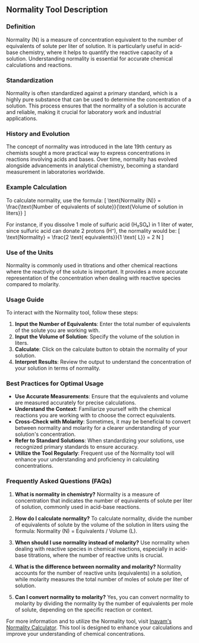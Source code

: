 ## Normality Tool Description

### Definition
Normality (N) is a measure of concentration equivalent to the number of equivalents of solute per liter of solution. It is particularly useful in acid-base chemistry, where it helps to quantify the reactive capacity of a solution. Understanding normality is essential for accurate chemical calculations and reactions.

### Standardization
Normality is often standardized against a primary standard, which is a highly pure substance that can be used to determine the concentration of a solution. This process ensures that the normality of a solution is accurate and reliable, making it crucial for laboratory work and industrial applications.

### History and Evolution
The concept of normality was introduced in the late 19th century as chemists sought a more practical way to express concentrations in reactions involving acids and bases. Over time, normality has evolved alongside advancements in analytical chemistry, becoming a standard measurement in laboratories worldwide.

### Example Calculation
To calculate normality, use the formula:
\[ \text{Normality (N)} = \frac{\text{Number of equivalents of solute}}{\text{Volume of solution in liters}} \]

For instance, if you dissolve 1 mole of sulfuric acid (H₂SO₄) in 1 liter of water, since sulfuric acid can donate 2 protons (H⁺), the normality would be:
\[ \text{Normality} = \frac{2 \text{ equivalents}}{1 \text{ L}} = 2 N \]

### Use of the Units
Normality is commonly used in titrations and other chemical reactions where the reactivity of the solute is important. It provides a more accurate representation of the concentration when dealing with reactive species compared to molarity.

### Usage Guide
To interact with the Normality tool, follow these steps:
1. **Input the Number of Equivalents**: Enter the total number of equivalents of the solute you are working with.
2. **Input the Volume of Solution**: Specify the volume of the solution in liters.
3. **Calculate**: Click on the calculate button to obtain the normality of your solution.
4. **Interpret Results**: Review the output to understand the concentration of your solution in terms of normality.

### Best Practices for Optimal Usage
- **Use Accurate Measurements**: Ensure that the equivalents and volume are measured accurately for precise calculations.
- **Understand the Context**: Familiarize yourself with the chemical reactions you are working with to choose the correct equivalents.
- **Cross-Check with Molarity**: Sometimes, it may be beneficial to convert between normality and molarity for a clearer understanding of your solution's concentration.
- **Refer to Standard Solutions**: When standardizing your solutions, use recognized primary standards to ensure accuracy.
- **Utilize the Tool Regularly**: Frequent use of the Normality tool will enhance your understanding and proficiency in calculating concentrations.

### Frequently Asked Questions (FAQs)

1. **What is normality in chemistry?**
   Normality is a measure of concentration that indicates the number of equivalents of solute per liter of solution, commonly used in acid-base reactions.

2. **How do I calculate normality?**
   To calculate normality, divide the number of equivalents of solute by the volume of the solution in liters using the formula: Normality (N) = Equivalents / Volume (L).

3. **When should I use normality instead of molarity?**
   Use normality when dealing with reactive species in chemical reactions, especially in acid-base titrations, where the number of reactive units is crucial.

4. **What is the difference between normality and molarity?**
   Normality accounts for the number of reactive units (equivalents) in a solution, while molarity measures the total number of moles of solute per liter of solution.

5. **Can I convert normality to molarity?**
   Yes, you can convert normality to molarity by dividing the normality by the number of equivalents per mole of solute, depending on the specific reaction or context.

For more information and to utilize the Normality tool, visit [Inayam's Normality Calculator](https://www.inayam.co/unit-converter/concentration_molar). This tool is designed to enhance your calculations and improve your understanding of chemical concentrations.